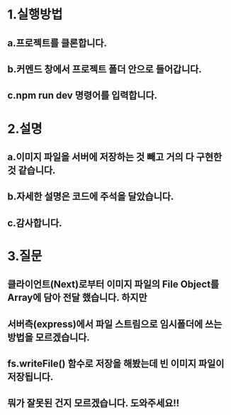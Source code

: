 # 1.실행방법
## a.프로젝트를 클론합니다.
## b.커멘드 창에서 프로젝트 폴더 안으로 들어갑니다.
## c.npm run dev 명령어를 입력합니다.

# 2.설명
## a.이미지 파일을 서버에 저장하는 것 빼고 거의 다 구현한 것 같습니다.
## b.자세한 설명은 코드에 주석을 달았습니다.
## c.감사합니다.

# 3.질문
## 클라이언트(Next)로부터 이미지 파일의 File Object를 Array에 담아 전달 했습니다. 하지만
## 서버측(express)에서 파일 스트림으로 임시폴더에 쓰는 방법을 모르겠습니다.
## fs.writeFile() 함수로 저장을 해봤는데 빈 이미지 파일이 저장됩니다.
## 뭐가 잘못된 건지 모르겠습니다. 도와주세요!!
